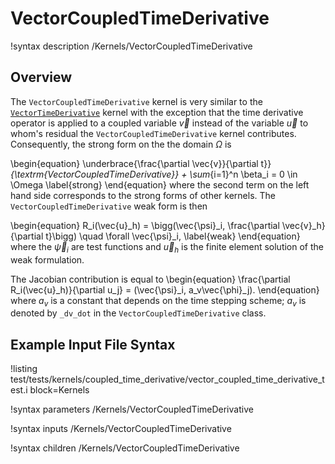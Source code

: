 # VectorCoupledTimeDerivative

!syntax description /Kernels/VectorCoupledTimeDerivative

## Overview

The `VectorCoupledTimeDerivative` kernel is very similar to the
[`VectorTimeDerivative`](/VectorTimeDerivative.md) kernel with the
exception that the time derivative operator is applied to a coupled variable $\vec{v}$ instead
of the variable $\vec{u}$ to whom's residual the `VectorCoupledTimeDerivative` kernel
contributes. Consequently, the strong form on the the domain $\Omega$ is

\begin{equation}
\underbrace{\frac{\partial \vec{v}}{\partial t}}_{\textrm{VectorCoupledTimeDerivative}} +
\sum_{i=1}^n \beta_i = 0 \in \Omega
\label{strong}
\end{equation}
where the second term on the left hand side corresponds to the
strong forms of other kernels. The `VectorCoupledTimeDerivative` weak form is then

\begin{equation}
R_i(\vec{u}_h) = \bigg(\vec{\psi}_i, \frac{\partial \vec{v}_h}{\partial t}\bigg) \quad \forall
\vec{\psi}_i,
\label{weak}
\end{equation}
where the $\vec{\psi}_i$ are test functions and $\vec{u}_h$ is the finite
element solution of the weak formulation.

The Jacobian contribution is equal to
\begin{equation}
\frac{\partial R_i(\vec{u}_h)}{\partial u_j} = (\vec{\psi}_i, a_v\vec{\phi}_j).
\end{equation}
where $a_v$ is a constant that depends on the time stepping scheme; $a_v$ is
denoted by `_dv_dot` in the `VectorCoupledTimeDerivative` class.

## Example Input File Syntax

!listing test/tests/kernels/coupled_time_derivative/vector_coupled_time_derivative_test.i block=Kernels

!syntax parameters /Kernels/VectorCoupledTimeDerivative

!syntax inputs /Kernels/VectorCoupledTimeDerivative

!syntax children /Kernels/VectorCoupledTimeDerivative
